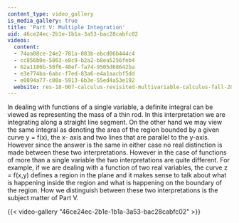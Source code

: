 ```yaml
---
content_type: video_gallery
is_media_gallery: true
title: 'Part V: Multiple Integration'
uid: 46ce24ec-2b1e-1b1a-3a53-bac28cabfc02
videos:
  content:
  - 74aa08ce-24e2-781a-083b-ebcd06b444c4
  - cc856b0e-5863-e8c9-b2a2-b8ea5256feb4
  - 62a1186b-50f6-48ef-fa74-9505d68642ba
  - e3e774ba-6abc-f7ed-83a6-e4a1aacbf5dd
  - e0894a77-c00a-5913-6b3e-55ed4a53e192
  website: res-18-007-calculus-revisited-multivariable-calculus-fall-2011
---
```


In dealing with functions of a single variable, a definite integral can be viewed as representing the mass of a thin rod. In this interpretation we are integrating along a straight line segment. On the other hand we may view the same integral as denoting the area of the region bounded by a given curve y = f(x), the x- axis and two lines that are parallel to the y-axis. However since the answer is the same in either case no real distinction is made between these two interpretations. However in the case of functions of more than a single variable the two interpretations are quite different. For example, if we are dealing with a function of two real variables, the curve z = f(x,y) defines a region in the plane and it makes sense to talk about what is happening inside the region and what is happening on the boundary of the region. How we distinguish between these two interpretations is the subject matter of Part V.

{{< video-gallery "46ce24ec-2b1e-1b1a-3a53-bac28cabfc02" >}}

